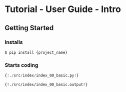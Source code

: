 # Tutorial - User Guide - Intro

## Getting Started

### Installs

```
$ pip install {project_name}
```

### Starts coding


```python
{!./src/index/index_00_basic.py!}
```

```
{!./src/index/index_00_basic.output!}
```
